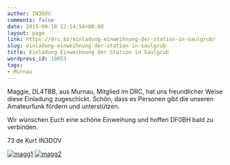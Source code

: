 ```yaml
---
author: IN3DOV
comments: false
date: 2015-09-18 12:14:54+00:00
layout: page
link: https://drc.bz/einladung-einweihnung-der-station-in-saulgrub/
slug: einladung-einweihnung-der-station-in-saulgrub
title: Einladung Einweihnung der Station in Saulgrub
wordpress_id: 10853
tags:
- Murnau
---
```


Maggie, DL4TBB, aus Murnau, Mitglied im DRC, hat uns freundlicher Weise diese Einladung zugeschickt. Schön, dass es Personen gibt die unseren Amateurfunk fördern und unterstützen.

Wir wünschen Euch eine schöne Einweihung und hoffen DF0BH bald zu verbinden.

73 de Kurt IN3DOV

[![magg1](https://drc.bz/wp-content/uploads/2015/09/magg1.jpg)](https://drc.bz/wp-content/uploads/2015/09/magg1.jpg) [![magg2](https://drc.bz/wp-content/uploads/2015/09/magg2.jpg)](https://drc.bz/wp-content/uploads/2015/09/magg2.jpg)
